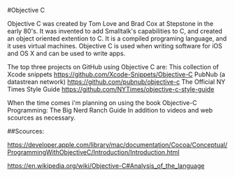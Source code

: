 #Objective C

  Objective C was created by Tom Love and Brad Cox at Stepstone in the early 80's. It was invented to add Smalltalk's capabilities to C,
  and created an object oriented extention to C. It is a compiled programing language, and it uses virtual machines. Objective C is used 
  when writing software for iOS and OS X and can be used to write apps. 

  The top three projects on GitHub using Objective C are: 
  This collection of Xcode snippets https://github.com/Xcode-Snippets/Objective-C
  PubNub (a datastrean network)  https://github.com/pubnub/objective-c
  The Official NY Times Style Guide https://github.com/NYTimes/objective-c-style-guide
  
  When the time comes i'm planning on using the book Objective-C Programming: The Big Nerd Ranch Guide In addition to videos and 
  web scources as necessary. 
  
  
  ##Scources: 
  
  https://developer.apple.com/library/mac/documentation/Cocoa/Conceptual/ProgrammingWithObjectiveC/Introduction/Introduction.html
  
  https://en.wikipedia.org/wiki/Objective-C#Analysis_of_the_language
